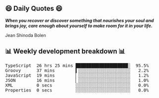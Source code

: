 ## 😄 Daily Quotes 😄

_**When you recover or discover something that nourishes your soul and brings joy, care enough about yourself to make room for it in your life.**_

Jean Shinoda Bolen



## 📊 Weekly development breakdown 📊

<pre>TypeScript  26 hrs 25 mins ████████████████████░  95.5%
Groovy      37 mins        ▍░░░░░░░░░░░░░░░░░░░░   2.2%
JavaScript  19 mins        ▏░░░░░░░░░░░░░░░░░░░░   1.2%
JSON        16 mins        ▏░░░░░░░░░░░░░░░░░░░░   1.0%
XML         0 secs         ░░░░░░░░░░░░░░░░░░░░░   0.0%
Properties  0 secs         ░░░░░░░░░░░░░░░░░░░░░   0.0%</pre>